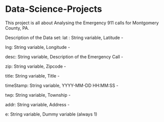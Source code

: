# Data-Science-Projects

This project is all about Analysing the Emergency 911 calls for Montgomery County, PA.

Description of the Data set:
lat : String variable, Latitude - 

lng: String variable, Longitude - 

desc: String variable, Description of the Emergency Call - 

zip: String variable, Zipcode -

title: String variable, Title -

timeStamp: String variable, YYYY-MM-DD HH:MM:SS - 

twp: String variable, Township -

addr: String variable, Address - 

e: String variable, Dummy variable (always 1)
